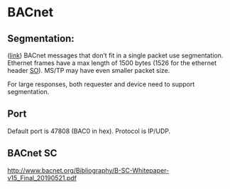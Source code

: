 # BACnet

## Segmentation:
([link](https://store.chipkin.com/articles/segmentation-in-bacnet))
BACnet messages that don’t fit in a single packet use segmentation.
Ethernet frames have a max length of 1500 bytes (1526 for the ethernet
header [SO](https://networkengineering.stackexchange.com/a/5059)). MS/TP
may have even smaller packet size.

For large responses, both requester and device need to support
segmentation.

## Port

Default port is 47808 (BAC0 in hex). Protocol is IP/UDP.

## BACnet SC

<http://www.bacnet.org/Bibliography/B-SC-Whitepaper-v15_Final_20190521.pdf>

